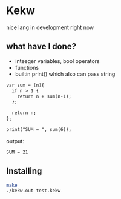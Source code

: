 # Kekw

nice lang in development right now

## what have I done?
+ inteeger variables, bool operators
+ functions
+ builtin print() which also can pass string

```txt
var sum = (n){
  if n > 1 {
    return n + sum(n-1);
  };

  return n;
};

print("SUM = ", sum(6));
```

output:
```txt
SUM = 21
```

## Installing
```sh
make
./kekw.out test.kekw
```